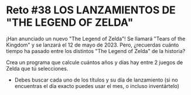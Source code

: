 # Reto #38 LOS LANZAMIENTOS DE "THE LEGEND OF ZELDA"

¡Han anunciado un nuevo "The Legend of Zelda"! Se llamará "Tears of the Kingdom" y se lanzará el 12 de mayo de 2023.
Pero, ¿recuerdas cuánto tiempo ha pasado entre los distintos "The Legend of Zelda" de la historia?

Crea un programa que calcule cuántos años y días hay entre 2 juegos de Zelda que tú selecciones.

* Debes buscar cada uno de los títulos y su día de lanzamiento (si no encuentras el día exacto puedes usar el mes, o incluso inventártelo)
